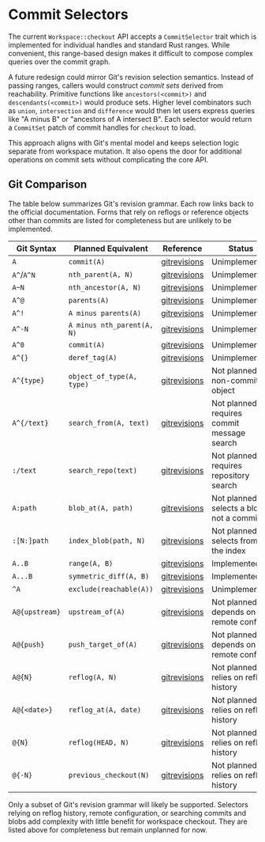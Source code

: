 # Commit Selectors

The current `Workspace::checkout` API accepts a `CommitSelector` trait which is
implemented for individual handles and standard Rust ranges. While convenient,
this range-based design makes it difficult to compose complex queries over the
commit graph.

A future redesign could mirror Git's revision selection semantics.
Instead of passing ranges, callers would construct *commit sets* derived from
reachability.  Primitive functions like `ancestors(<commit>)` and
`descendants(<commit>)` would produce sets.  Higher level combinators such as
`union`, `intersection` and `difference` would then let users express queries
like "A minus B" or "ancestors of A intersect B".  Each selector would return
a `CommitSet` patch of commit handles for `checkout` to load.

This approach aligns with Git's mental model and keeps selection logic separate
from workspace mutation.  It also opens the door for additional operations on
commit sets without complicating the core API.

## Git Comparison

The table below summarizes Git's revision grammar. Each row links back to the
official documentation. Forms that rely on reflogs or reference objects other
than commits are listed for completeness but are unlikely to be implemented.

| Git Syntax | Planned Equivalent | Reference | Status |
|-----------|-------------------|-----------|--------|
| `A` | `commit(A)` | [gitrevisions](https://git-scm.com/docs/gitrevisions#_specifying_revisions) | Unimplemented |
| `A^`/`A^N` | `nth_parent(A, N)` | [gitrevisions](https://git-scm.com/docs/gitrevisions#Documentation/gitrevisions.txt-revnegHEADv1510) | Unimplemented |
| `A~N` | `nth_ancestor(A, N)` | [gitrevisions](https://git-scm.com/docs/gitrevisions#Documentation/gitrevisions.txt-revnegHEADmaster3) | Unimplemented |
| `A^@` | `parents(A)` | [gitrevisions](https://git-scm.com/docs/gitrevisions#Documentation/gitrevisions.txt-revegHEAD) | Unimplemented |
| `A^!` | `A minus parents(A)` | [gitrevisions](https://git-scm.com/docs/gitrevisions#Documentation/gitrevisions.txt-revegHEAD-1) | Unimplemented |
| `A^-N` | `A minus nth_parent(A, N)` | [gitrevisions](https://git-scm.com/docs/gitrevisions#Documentation/gitrevisions.txt-rev-negHEAD-HEAD-2) | Unimplemented |
| `A^0` | `commit(A)` | [gitrevisions](https://git-scm.com/docs/gitrevisions#Documentation/gitrevisions.txt-revnegHEADv1510) | Unimplemented |
| `A^{}` | `deref_tag(A)` | [gitrevisions](https://git-scm.com/docs/gitrevisions#Documentation/gitrevisions.txt-revegv0998) | Unimplemented |
| `A^{type}` | `object_of_type(A, type)` | [gitrevisions](https://git-scm.com/docs/gitrevisions#Documentation/gitrevisions.txt-revtypeegv0998commit) | Not planned: non-commit object |
| `A^{/text}` | `search_from(A, text)` | [gitrevisions](https://git-scm.com/docs/gitrevisions#Documentation/gitrevisions.txt-revtextegHEADfixnastybug) | Not planned: requires commit message search |
| `:/text` | `search_repo(text)` | [gitrevisions](https://git-scm.com/docs/gitrevisions#Documentation/gitrevisions.txt-textegfixnastybug) | Not planned: requires repository search |
| `A:path` | `blob_at(A, path)` | [gitrevisions](https://git-scm.com/docs/gitrevisions#Documentation/gitrevisions.txt-revpathegHEADREADMEmasterREADME) | Not planned: selects a blob not a commit |
| `:[N:]path` | `index_blob(path, N)` | [gitrevisions](https://git-scm.com/docs/gitrevisions#Documentation/gitrevisions.txt-npatheg0READMEREADME) | Not planned: selects from the index |
| `A..B` | `range(A, B)` | [gitrevisions](https://git-scm.com/docs/gitrevisions#Documentation/gitrevisions.txt-Thetwo-dotRangeNotation) | Implemented |
| `A...B` | `symmetric_diff(A, B)` | [gitrevisions](https://git-scm.com/docs/gitrevisions#Documentation/gitrevisions.txt-Thethree-dotSymmetricDifferenceNotation) | Implemented |
| `^A` | `exclude(reachable(A))` | [gitrevisions](https://git-scm.com/docs/gitrevisions#_commit_exclusions) | Unimplemented |
| `A@{upstream}` | `upstream_of(A)` | [gitrevisions](https://git-scm.com/docs/gitrevisions#Documentation/gitrevisions.txt-branchnameupstreamegmasterupstreamu) | Not planned: depends on remote config |
| `A@{push}` | `push_target_of(A)` | [gitrevisions](https://git-scm.com/docs/gitrevisions#Documentation/gitrevisions.txt-branchnamepushegmasterpushpush) | Not planned: depends on remote config |
| `A@{N}` | `reflog(A, N)` | [gitrevisions](https://git-scm.com/docs/gitrevisions#Documentation/gitrevisions.txt-refnamenegmaster1) | Not planned: relies on reflog history |
| `A@{<date>}` | `reflog_at(A, date)` | [gitrevisions](https://git-scm.com/docs/gitrevisions#Documentation/gitrevisions.txt-refnamedateegmasteryesterdayHEAD5minutesago) | Not planned: relies on reflog history |
| `@{N}` | `reflog(HEAD, N)` | [gitrevisions](https://git-scm.com/docs/gitrevisions#Documentation/gitrevisions.txt-neg1) | Not planned: relies on reflog history |
| `@{-N}` | `previous_checkout(N)` | [gitrevisions](https://git-scm.com/docs/gitrevisions#Documentation/gitrevisions.txt--neg-1) | Not planned: relies on reflog history |

Only a subset of Git's revision grammar will likely be supported. Selectors relying on reflog history, remote configuration, or searching commits and blobs add complexity with little benefit for workspace checkout. They are listed above for completeness but remain unplanned for now.

